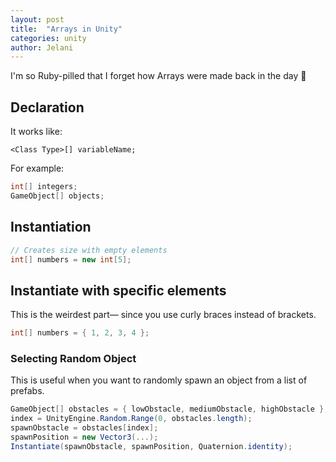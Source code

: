 ```yaml
---
layout: post
title:  "Arrays in Unity"
categories: unity
author: Jelani
---
```



I'm so Ruby-pilled that I forget how Arrays were made back in the day 🧓

## Declaration

It works like:

```
<Class Type>[] variableName;
```

For example:
```c#
int[] integers;
GameObject[] objects;
```

## Instantiation

```c# 
// Creates size with empty elements
int[] numbers = new int[5];
```

## Instantiate with specific elements

This is the weirdest part— since you use curly braces instead of brackets.

```c#
int[] numbers = { 1, 2, 3, 4 };
```

### Selecting Random Object

This is useful when you want to randomly spawn an object from a list of prefabs.

```c#
GameObject[] obstacles = { lowObstacle, mediumObstacle, highObstacle };
index = UnityEngine.Random.Range(0, obstacles.length);
spawnObstacle = obstacles[index];
spawnPosition = new Vector3(...);
Instantiate(spawnObstacle, spawnPosition, Quaternion.identity);
```
